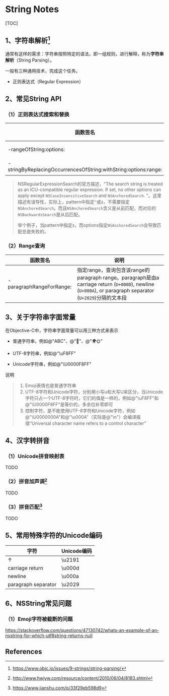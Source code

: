 # String Notes

[TOC]

## 1、字符串解析[^1]

通常有这样的需求：字符串按照特定的语法，即一组规则，进行解释，称为**字符串解析**（String Parsing）。

一般有三种通用技术，完成这个任务。

* 正则表达式（Regular Expression）



## 2、常见String API



### （1）正则表达式搜索和替换

| 函数签名                                                     | 作用 | 说明                                         |
| ------------------------------------------------------------ | ---- | -------------------------------------------- |
| -rangeOfString:options:                                      | 搜索 | options参数需要指定NSRegularExpressionSearch |
| -stringByReplacingOccurrencesOfString:withString:options:range: | 替换 | options参数需要指定NSRegularExpressionSearch |



> NSRegularExpressionSearch的官方描述，"The search string is treated as an ICU-compatible regular expression. If set, no other options can apply except `NSCaseInsensitiveSearch` and `NSAnchoredSearch`. "。这里描述有误导性，实际上，pattern中指定`^`或`$`，不需要指定`NSAnchoredSearch`。而且`NSAnchoredSearch`含义是从前匹配，而对应的`NSBackwardsSearch`是从后匹配。
>
> 举个例子，当pattern中指定`$`，而options指定`NSAnchoredSearch`会导致匹配总是失败的。



### （2）Range查询

| 函数签名                 | 说明                                                         |
| ------------------------ | ------------------------------------------------------------ |
| -paragraphRangeForRange: | 指定range，查询包含该range的paragraph range。paragraph是由a carriage return (`U+000D`), newline (`U+000A`), or paragraph separator (`U+2029`)分隔的文本段 |









## 3、关于字符串字面常量

在Objective-C中，字符串字面常量可以用三种方式来表示

* 普通字符串，例如@"ABC"、@""、@"🌍🌞"
* UTF-8字符串，例如@"\uF8FF"

* Unicode字符串，例如@"\U0000F8FF"



说明

> 1. Emoji表情也是普通字符串
> 2. UTF-8字符和Unicode字符，分别用小写u和大写U来区分，当Unicode字符只占一个UTF-8字符时，它们的值是一样的，例如@"\uF8FF"和@"\U0000F8FF"是等价的，多余位补零即可
> 3. 控制字符，是不能使用UTF-8字符和Unicode字符，例如@"\U0000000A"和@"\u000A"（实际是@"\n"）会编译报错“Universal character name refers to a control character”



## 4、汉字转拼音

### （1）Unicode拼音映射表

TODO

### （2）拼音加声调[^2]

TODO

### （3）拼音匹配[^3]

TODO



## 5、常用特殊字符的Unicode编码



| 字符                | Unicode编码 |
| ------------------- | ----------- |
| ↑                   | \u2191      |
| carriage return     | \u000d      |
| newline             | \u000a      |
| paragraph separator | \u2029      |



## 6、NSString常见问题

### （1）Emoji字符被截断的问题



https://stackoverflow.com/questions/47130742/whats-an-example-of-an-nsstring-for-which-utf8string-returns-null





## References

[^1]: https://www.objc.io/issues/9-strings/string-parsing/
[^2]:http://www.hwjyw.com/resource/content/2010/06/04/8183.shtml
[^3]:https://www.jianshu.com/p/33f29eb598d9

